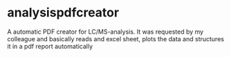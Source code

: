 # analysispdfcreator
A automatic PDF creator for LC/MS-analysis.  It was requested by my colleague and basically reads and excel sheet, plots the data and structures it in a pdf report automatically
